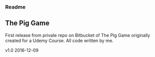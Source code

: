 ### Readme ###

## The Pig Game ##
First release from private repo on Bitbucket of The Pig Game originally created for a Udemy Course.
All code written by me.

v1.0
2016-12-09

